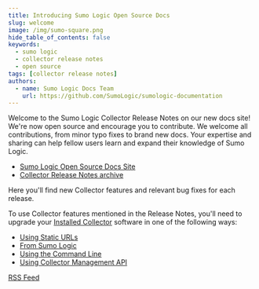 ```yaml
---
title: Introducing Sumo Logic Open Source Docs
slug: welcome
image: /img/sumo-square.png
hide_table_of_contents: false
keywords:
  - sumo logic
  - collector release notes
  - open source
tags: [collector release notes]
authors:
  - name: Sumo Logic Docs Team
    url: https://github.com/SumoLogic/sumologic-documentation
---
```


Welcome to the Sumo Logic Collector Release Notes on our new docs site! We're now open source and encourage you to contribute. We welcome all contributions, from minor typo fixes to brand new docs. Your expertise and sharing can help fellow users learn and expand their knowledge of Sumo Logic.

* [Sumo Logic Open Source Docs Site](https://help.sumologic.com)
* [Collector Release Notes archive](/release-notes-collector/archive)

<!--truncate-->

Here you'll find new Collector features and relevant bug fixes for each release.

To use Collector features mentioned in the Release Notes, you'll need to upgrade your [Installed Collector](https://help.sumologic.com/docs/send-data/installed-collectors) software in one of the following ways:
* [Using Static URLs](https://help.sumologic.com/docs/send-data/installed-collectors/collector-installation-reference/download-collector-from-static-url)
* [From Sumo Logic](https://help.sumologic.com/docs/send-data/collection/upgrade-collectors)
* [Using the Command Line](https://help.sumologic.com/docs/send-data/collection/upgrade-collectors)
* [Using Collector Management API](https://help.sumologic.com/docs/api/collectors#Upgrade-or-Downgrade-Collectors-Using-the-API)

<span className="getstarted"><a href="https://help.sumologic.com/release-notes-collector/rss.xml">RSS Feed</a></span>
